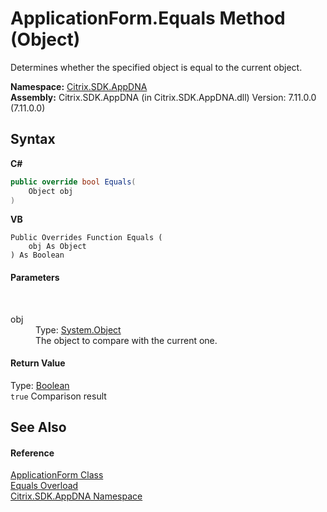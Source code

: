 # ApplicationForm.Equals Method (Object)
 

Determines whether the specified object is equal to the current object.

**Namespace:**&nbsp;[Citrix.SDK.AppDNA](index.md)<br />**Assembly:**&nbsp;Citrix.SDK.AppDNA (in Citrix.SDK.AppDNA.dll) Version: 7.11.0.0 (7.11.0.0)

## Syntax

**C#**
```csharp
public override bool Equals(
	Object obj
)
```

**VB**
```vbnet
Public Overrides Function Equals ( 
	obj As Object
) As Boolean
```


#### Parameters
&nbsp;<dl><dt>obj</dt><dd>Type: <a href="http://msdn2.microsoft.com/en-us/library/e5kfa45b" target="_blank">System.Object</a><br />The object to compare with the current one.</dd></dl>

#### Return Value
Type: <a href="http://msdn2.microsoft.com/en-us/library/a28wyd50" target="_blank">Boolean</a><br />`true` Comparison result

## See Also


#### Reference
<a href="1c746a3e-db60-fde0-bc59-7d4d24fc501c">ApplicationForm Class</a><br /><a href="b824f6d4-1dba-d5c8-e247-15a290d94454">Equals Overload</a><br /><a href="fe2d265b-410b-8b11-1eb4-a790e0b062bf">Citrix.SDK.AppDNA Namespace</a><br />
